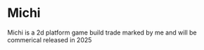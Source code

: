 # Michi
Michi is a 2d platform game build trade marked by me and will be commerical released in 2025
